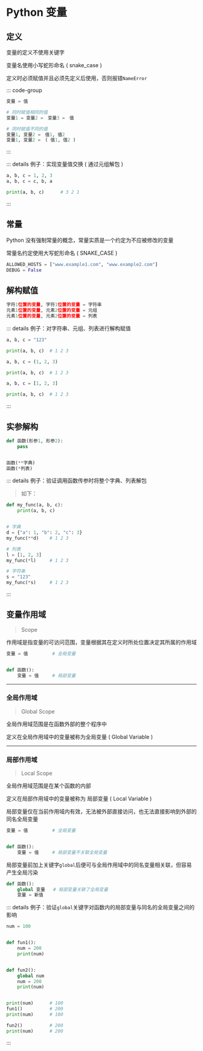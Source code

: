 # Python 变量

## 定义

变量的定义不使用关键字

变量名使用小写蛇形命名 ( snake_case )

定义时必须赋值并且必须先定义后使用，否则报错`NameError`

::: code-group

```py [单一变量赋值]
变量 = 值
```

```py [多个变量同时赋值]
# 同时赋值相同的值
变量1 = 变量2 =　变量3 =　值

# 同时赋值不同的值
变量1, 变量2 =　值1, 值2
变量1, 变量2 =　( 值1, 值2 )
```

:::

::: details 例子：实现变量值交换 ( 通过元组解包 )

```py
a, b, c = 1, 2, 3
a, b, c = c, b, a

print(a, b, c)      # 3 2 1
```

:::

## 常量

Python 没有强制常量的概念，常量实质是一个约定为不应被修改的变量

常量名约定使用大写蛇形命名 ( SNAKE_CASE )

```py
ALLOWED_HOSTS = ["www.example1.com", "www.example2.com"]
DEBUG = False
```

## 解构赋值

```py
字符1位置的变量, 字符1位置的变量 = 字符串
元素1位置的变量, 元素2位置的变量 = 元组
元素1位置的变量, 元素2位置的变量 = 列表

```

::: details 例子：对字符串、元组、列表进行解构赋值

```py [字符串]
a, b, c = "123"

print(a, b, c)  # 1 2 3
```

```py [元组]
a, b, c = (1, 2, 3)

print(a, b, c)  # 1 2 3
```

```py [列表]
a, b, c = [1, 2, 3]

print(a, b, c)  # 1 2 3
```

:::

## 实参解构

```py
def 函数(形参1, 形参2):
    pass


函数(**字典)
函数(*列表)
```

::: details 例子：验证调用函数传参时将整个字典、列表解包

> 如下：

```py
def my_func(a, b, c):
    print(a, b, c)


# 字典
d = {"a": 1, "b": 2, "c": 3}
my_func(**d)    # 1 2 3

# 列表
l = [1, 2, 3]
my_func(*l)     # 1 2 3

# 字符串
s = "123"
my_func(*s)     # 1 2 3
```

:::

## 变量作用域

> Scope

作用域是指变量的可访问范围，变量根据其在定义时所处位置决定其所属的作用域

```py
变量 = 值         # 全局变量


def 函数():
    变量 = 值     # 局部变量
```

---

### 全局作用域

> Global Scope

全局作用域范围是在函数外部的整个程序中

定义在全局作用域中的变量被称为全局变量 ( Global Variable )

---

### 局部作用域

> Local Scope

全局作用域范围是在某个函数的内部

定义在局部作用域中的变量被称为 局部变量 ( Local Variable )

局部变量仅在当前作用域内有效，无法被外部直接访问，也无法直接影响到外部的同名全局变量

```py
变量 = 值         # 全局变量


def 函数():
    变量 = 值     # 局部变量不关联全局变量
```

局部变量前加上关键字`global`后便可与全局作用域中的同名变量相关联，但容易产生全局污染

```py
def 函数():
    global 变量   # 局部变量关联了全局变量
    变量 = 新值
```

::: details 例子：验证`global`关键字对函数内的局部变量与同名的全局变量之间的影响

```py
num = 100


def fun1():
    num = 200
    print(num)


def fun2():
    global num
    num = 200
    print(num)


print(num)      # 100
fun1()          # 200
print(num)      # 100

fun2()          # 200
print(num)      # 200
```

:::
